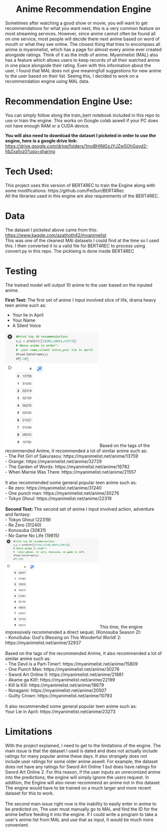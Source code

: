 <h1 align="center"> Anime Recommendation Engine </h1>

Sometimes after watching a good show or movie, you will want to get recommendations for what you want next, this is a very common feature on most streaming services. However, since anime cannot often be found all on one service, most people will decide there next anime based on word of mouth or what they see online. The closest thing that tries to encompass all anime is myanimelist, which has a page for almost every anime ever created alongside ratings. Think of it as the imdb of anime. Myanimelist (MAL) also has a feature which allows users to keep records of all their watched anime in one place alongside their rating. Even with this information about the user, I found that MAL does not give meaningfull suggestions for new anime to the user based on their list. Seeing this, I decided to work on a recommendation engine using MAL data.


<h1> Recommendation Engine Use: </h1>

You can simply follow along the train_bert notebook included in this repo to use or train the engine. This works on Google colab aswell if your PC does not have enough RAM or a CUDA device.

<b> You will also need to download the dataset I pickeled in order to use the engine, here is a google drive link:  </b>
https://drive.google.com/drive/folders/1moBHlNl0zJYJZw5OhGqyd2-hbZxa1vz0?usp=sharing

<h1> Tech Used: </h1>
This project uses this version of BERT4REC to train the Engine along with some modifications: https://github.com/FeiSun/BERT4Rec <br />
All the libraries used in this engine are also requirements of the BERT4REC. 

<h1> Data </h1>

The dataset I pickeled above came from this: https://www.kaggle.com/azathoth42/myanimelist <br />
This was one of the cleanest MAl datasets I could find at the time so I used this. I then converted it to a valid file for BERT4REC to process using convert.py in this repo.
The pickleing is done inside BERT4REC

<h1> Testing </h1>
The trained model will output 10 anime to the user based on the inputed anime.
 
<b> First Test: </b>
The first set of anime I input involved slice of life, drama heavy teen anime such as: <br />
  - Your lie in April <br />
  - Your Name <br />
  - A Silent Voice <br />
<img src="https://github.com/chun1213/Anime-Recommender/blob/main/images/Screenshot_1.png" width="300" />
Based on the tags of the recommended Anime, It recommended a lot of similar anime such as: <br /> 
  - The Pet Girl of Sakurasou: https://myanimelist.net/anime/13759 <br />
  - Orange: https://myanimelist.net/anime/32729 <br />
  - The Garden of Words: https://myanimelist.net/anime/16782 <br />
  - When Marnie Was There: https://myanimelist.net/anime/21557 <br />
<br />
It also recommended some general popular teen anime such as: <br />
  - Re zero: https://myanimelist.net/anime/31240 <br />
  - One punch man: https://myanimelist.net/anime/30276 <br />
  - Tokyo Ghoul: https://myanimelist.net/anime/22319 <br />
<br />
<b> Second Test: </b>
The second set of anime I input involved action, adventure and fantasy: <br />
  - Tokyo Ghoul (22319) <br />
  - Re Zero (31240) <br />
  - Konosuba (30831) <br />
  - No Game No Life (19815) <br />
<img src="https://github.com/chun1213/Anime-Recommender/blob/main/images/Screenshot_2.png" width="300" />
This time, the engine impressively recommended a direct sequel, (Konosuba Season 2): <br />
  - KonoSuba: God's Blessing on This Wonderful World! 2: https://myanimelist.net/anime/32937 <br />
<br />
Based on the tags of the recommended Anime, It also recommended a lot of similar anime such as: <br />
  - The Devil is a Part-Timer!: https://myanimelist.net/anime/15809 <br />
  - One Punch Man: https://myanimelist.net/anime/30276 <br />
  - Sword Art Online II: https://myanimelist.net/anime/21881 <br />
  - Akame ga Kill!: https://myanimelist.net/anime/22199 <br />
  - Kill la Kill: https://myanimelist.net/anime/18679 <br />
  - Noragami: https://myanimelist.net/anime/20507 <br />
  - Guilty Crown: https://myanimelist.net/anime/10793 <br />
<br />
It also recommended some general popular teen anime such as: <br />
  Your Lie in April: https://myanimelist.net/anime/23273 <br />
  
<h1> Limitations </h1>

With the project explained, I need to get to the limitations of the engine. The main issue is that the dataset I used is dated and does not actually include ratings for many popular anime these days. It also strangely does not include user ratings for some older anime aswell. For example, the dataset does not have any ratings for Sword Art Online 1 but does have ratings for Sword Art Online 2. For this reason, if the user inputs an unreconized anime into the predictions, the engine will simply ignore the users request. In addition, the Engine will also never recommend an anime not in this dataset. The engine would have to be trained on a much larger and more recent dataset for this to work.
<br />
<br />
The second main issue right now is the inability to easily enter in anime to be predicted on, The user must manually go to MAL and find the ID for the anime before feeding it into the engine. If I could write a program to take a user's anime list from MAL and use that as input, it would be much more convenient.
